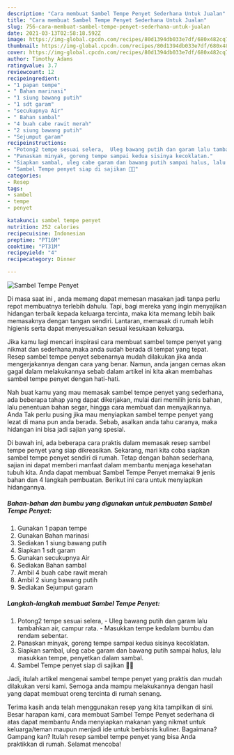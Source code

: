 ```yaml
---
description: "Cara membuat Sambel Tempe Penyet Sederhana Untuk Jualan"
title: "Cara membuat Sambel Tempe Penyet Sederhana Untuk Jualan"
slug: 756-cara-membuat-sambel-tempe-penyet-sederhana-untuk-jualan
date: 2021-03-13T02:58:18.592Z
image: https://img-global.cpcdn.com/recipes/80d1394db033e7df/680x482cq70/sambel-tempe-penyet-foto-resep-utama.jpg
thumbnail: https://img-global.cpcdn.com/recipes/80d1394db033e7df/680x482cq70/sambel-tempe-penyet-foto-resep-utama.jpg
cover: https://img-global.cpcdn.com/recipes/80d1394db033e7df/680x482cq70/sambel-tempe-penyet-foto-resep-utama.jpg
author: Timothy Adams
ratingvalue: 3.7
reviewcount: 12
recipeingredient:
- "1 papan tempe"
- " Bahan marinasi"
- "1 siung bawang putih"
- "1 sdt garam"
- "secukupnya Air"
- " Bahan sambal"
- "4 buah cabe rawit merah"
- "2 siung bawang putih"
- "Sejumput garam"
recipeinstructions:
- "Potong2 tempe sesuai selera,  Uleg bawang putih dan garam lalu tambahkan air, campur rata. Masukkan tempe kedalam bumbu dan rendam sebentar."
- "Panaskan minyak, goreng tempe sampai kedua sisinya kecoklatan."
- "Siapkan sambal, uleg cabe garam dan bawang putih sampai halus, lalu masukkan tempe, penyetkan dalam sambal."
- "Sambel Tempe penyet siap di sajikan 🥰🥰"
categories:
- Resep
tags:
- sambel
- tempe
- penyet

katakunci: sambel tempe penyet 
nutrition: 252 calories
recipecuisine: Indonesian
preptime: "PT16M"
cooktime: "PT31M"
recipeyield: "4"
recipecategory: Dinner

---
```



![Sambel Tempe Penyet](https://img-global.cpcdn.com/recipes/80d1394db033e7df/680x482cq70/sambel-tempe-penyet-foto-resep-utama.jpg)

Di masa  saat ini , anda memang dapat memesan masakan jadi tanpa perlu repot membuatnya terlebih dahulu. Tapi, bagi mereka yang ingin menyajikan hidangan terbaik kepada keluarga tercinta, maka kita memang lebih baik memasaknya dengan tangan sendiri. Lantaran, memasak di rumah lebih higienis serta dapat menyesuaikan sesuai kesukaan keluarga.

Jika kamu lagi mencari inspirasi cara membuat sambel tempe penyet yang nikmat dan sederhana,maka anda sudah berada di tempat yang tepat. Resep sambel tempe penyet  sebenarnya mudah dilakukan jika anda mengerjakannya dengan cara yang benar. Namun, anda jangan cemas akan gagal dalam melakukannya 
sebab dalam artikel ini kita akan membahas sambel tempe penyet dengan hati-hati.  



Nah buat kamu yang mau memasak sambel tempe penyet yang sederhana, ada beberapa tahap yang dapat dikerjakan, mulai dari memilih jenis bahan, lalu penentuan bahan segar, hingga cara membuat dan menyajikannya. Anda Tak perlu pusing jika mau menyiapkan sambel tempe penyet yang lezat di mana pun anda berada. Sebab, asalkan anda  tahu caranya, maka hidangan ini bisa jadi sajian yang spesial.

Di bawah ini, ada beberapa cara praktis  dalam memasak resep sambel tempe penyet yang siap dikreasikan. Sekarang, mari kita coba siapkan sambel tempe penyet sendiri di rumah. Tetap dengan bahan sederhana, sajian ini dapat memberi manfaat dalam membantu menjaga kesehatan tubuh kita. Anda dapat membuat Sambel Tempe Penyet memakai 9 jenis bahan dan 4 langkah pembuatan. Berikut ini cara untuk menyiapkan hidangannya.

<!--inarticleads1-->

##### Bahan-bahan dan bumbu yang digunakan untuk pembuatan Sambel Tempe Penyet:

1. Gunakan 1 papan tempe
1. Gunakan  Bahan marinasi
1. Sediakan 1 siung bawang putih
1. Siapkan 1 sdt garam
1. Gunakan secukupnya Air
1. Sediakan  Bahan sambal
1. Ambil 4 buah cabe rawit merah
1. Ambil 2 siung bawang putih
1. Sediakan Sejumput garam




<!--inarticleads2-->

##### Langkah-langkah membuat Sambel Tempe Penyet:

1. Potong2 tempe sesuai selera,  - Uleg bawang putih dan garam lalu tambahkan air, campur rata. - Masukkan tempe kedalam bumbu dan rendam sebentar.
1. Panaskan minyak, goreng tempe sampai kedua sisinya kecoklatan.
1. Siapkan sambal, uleg cabe garam dan bawang putih sampai halus, lalu masukkan tempe, penyetkan dalam sambal.
1. Sambel Tempe penyet siap di sajikan 🥰🥰




Jadi, itulah artikel mengenai  sambel tempe penyet  yang praktis dan mudah dilakukan versi kami. Semoga anda mampu melakukannya dengan hasil yang dapat membuat oreng tercinta di rumah senang. 

Terima kasih anda telah menggunakan resep yang kita tampilkan di sini. Besar harapan kami, cara membuat  Sambel Tempe Penyet sederhana di atas dapat membantu Anda menyiapkan makanan yang nikmat untuk keluarga/teman maupun menjadi ide untuk berbisnis kuliner. Bagaimana? Gampang kan? Itulah resep sambel tempe penyet yang bisa Anda praktikkan di rumah. Selamat mencoba!


